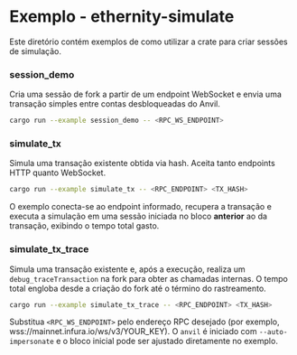 # Exemplo - ethernity-simulate

Este diretório contém exemplos de como utilizar a crate para criar sessões de simulação.

### session_demo
Cria uma sessão de fork a partir de um endpoint WebSocket e envia uma transação simples entre contas desbloqueadas do Anvil.

```bash
cargo run --example session_demo -- <RPC_WS_ENDPOINT>
```

### simulate_tx
Simula uma transação existente obtida via hash. Aceita tanto endpoints HTTP quanto WebSocket.

```bash
cargo run --example simulate_tx -- <RPC_ENDPOINT> <TX_HASH>
```

O exemplo conecta-se ao endpoint informado, recupera a transação e executa a simulação em uma sessão iniciada no bloco **anterior** ao da transação, exibindo o tempo total gasto.

### simulate_tx_trace
Simula uma transação existente e, após a execução, realiza um `debug_traceTransaction` na fork para obter as chamadas internas. O tempo total engloba desde a criação do fork até o término do rastreamento.

```bash
cargo run --example simulate_tx_trace -- <RPC_ENDPOINT> <TX_HASH>
```

Substitua `<RPC_WS_ENDPOINT>` pelo endereço RPC desejado (por exemplo, wss://mainnet.infura.io/ws/v3/YOUR_KEY). O `anvil` é iniciado com `--auto-impersonate` e o bloco inicial pode ser ajustado diretamente no exemplo.
